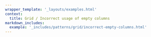 ```yaml
---
wrapper_template: '_layouts/examples.html'
context:
  title: Grid / Incorrect usage of empty columns
markdown_includes:
  example: '_includes/patterns/grid/incorrect-empty-columns.html'
---
```

